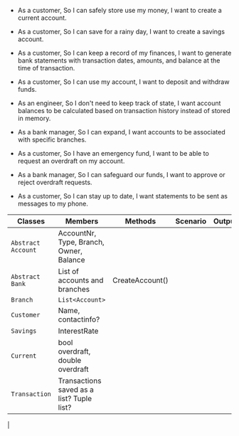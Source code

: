 - As a customer,
So I can safely store use my money,
I want to create a current account.

- As a customer,
So I can save for a rainy day,
I want to create a savings account.

- As a customer,
So I can keep a record of my finances,
I want to generate bank statements with transaction dates, amounts, and balance at the time of transaction.

- As a customer,
So I can use my account,
I want to deposit and withdraw funds.

- As an engineer,
So I don't need to keep track of state,
I want account balances to be calculated based on transaction history instead of stored in memory.

- As a bank manager,
So I can expand,
I want accounts to be associated with specific branches.

- As a customer,
So I have an emergency fund,
I want to be able to request an overdraft on my account.

- As a bank manager,
So I can safeguard our funds,
I want to approve or reject overdraft requests.

- As a customer,
So I can stay up to date,
I want statements to be sent as messages to my phone.



| Classes                  | Members                                                | Methods                           | Scenario                                                     | Outputs |
|--------------------------|--------------------------------------------------------|-----------------------------------|--------------------------------------------------------------|---------|
| `Abstract Account`       | AccountNr, Type, Branch, Owner, Balance                |                                   |                                             |         |
| `Abstract Bank`          |  List of accounts and branches                         |  CreateAccount()                  |                                                              |     |
| `Branch`                 | `List<Account>`                                        |                                   |                                                              |         | 
| `Customer`               | Name, contactinfo?                                     |                          |                                                                       |         |
| `Savings`                | InterestRate                                           |                                   |                                                              |         |
| `Current`                | bool overdraft, double overdraft                       |                                   |                                                              |         |
| `Transaction`            | Transactions saved as a list? Tuple list?              |          |               | |
|        